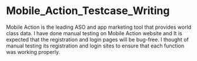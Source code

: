 # Mobile_Action_Testcase_Writing
Mobile Action is the leading ASO and app marketing tool that provides world class data. I have done manual testing on Mobile Action website and It is expected that the registration and login pages will be bug-free. I thought of manual testing its registration and login sites to ensure that each function was working properly.
